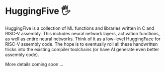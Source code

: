 # HuggingFive :raised_hand_with_fingers_splayed:
HuggingFive is a collection of ML functions and libraries written in C and RISC-V assembly. This includes neural network layers, activation functions, as well as entire neural networks. Think of it as a low-level HuggingFace for RISC-V assembly code.  The hope is to eventually roll all these handwritten tricks into the existing compiler toolchains (or have AI generate even better assembly code). 

More details coming soon ...
